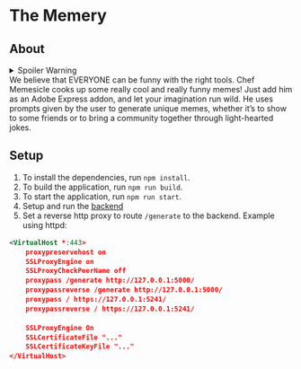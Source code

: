 # The Memery
## About
<details>
	<summary>Spoiler Warning</summary>
	![Me when the water fountain's broken. 🌊🚽😅](./images/toilet.png)
</details>
We believe that EVERYONE can be funny with the right tools. 
Chef Memesicle cooks up some really cool and really funny memes! Just add him as an Adobe Express addon, and let your imagination run wild.
He uses prompts given by the user to generate unique memes, whether it’s to show to some friends or to bring a community together through light-hearted jokes.

## Setup

1. To install the dependencies, run `npm install`.
2. To build the application, run `npm run build`.
3. To start the application, run `npm run start`.
4. Setup and run the [backend](https://www.github.com/MrMan314/memery_backend)
5. Set a reverse http proxy to route `/generate` to the backend. Example using httpd:
```xml
<VirtualHost *:443>
	proxypreservehost on
	SSLProxyEngine on
	SSLProxyCheckPeerName off
	proxypass /generate http://127.0.0.1:5000/
	proxypassreverse /generate http://127.0.0.1:5000/
	proxypass / https://127.0.0.1:5241/
	proxypassreverse / https://127.0.0.1:5241/

	SSLProxyEngine On
	SSLCertificateFile "..."
	SSLCertificateKeyFile "..."
</VirtualHost>
```
